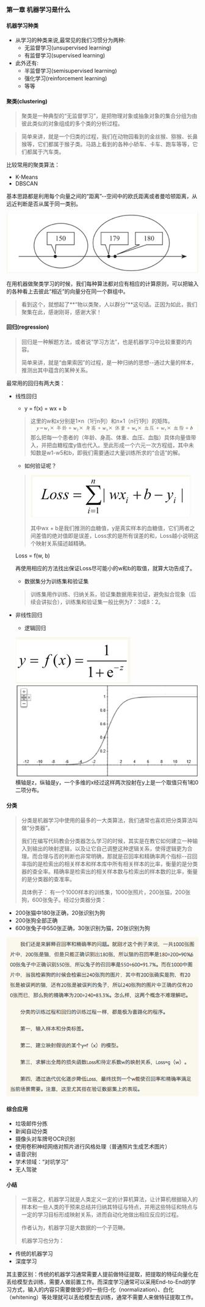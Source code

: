 ### 第一章 机器学习是什么

#### 机器学习种类

* 从学习的种类来说,最常见的我们习惯分为两种:
	* 无监督学习(unsupervised learning)
	* 有监督学习(supervised learning)
* 此外还有:
	*  半监督学习(semisupervised learning)
	*  强化学习(reinforcement learning)
	*  等等

#### 聚类(clustering)

>聚类是一种典型的“无监督学习”，是把物理对象或抽象对象的集合分组为由彼此类似的对象组成的多个类的分析过程。

>简单来讲，就是一个归类的过程，我们在动物园看到的金丝猴、猕猴、长鼻猴等，它们都属于猴子类。马路上看到的各种小轿车、卡车、跑车等等，它们都属于汽车类。

比较常用的聚类算法：

* K-Means
* DBSCAN

基本思路都是利用每个向量之间的“距离”--空间中的欧氏距离或者曼哈顿距离，从远近判断是否从属于同一类别。

![](img/1-1.png)

在用机器做聚类学习的时候，我们每种算法都对应有相应的计算原则，可以把输入的各种看上去彼此“相近”的向量分在同一个群组中。

>看到这个，就想起了**“物以类聚，人以群分”**这句话。正因为如此，我们聚集在此，感谢刚哥，感谢大家！

#### 回归(regression)

>回归是一种解题方法，或者说“学习方法”，也是机器学习中比较重要的内容。
>
>简单来讲，就是“由果索因”的过程，是一种归纳的思想--通过大量的样本，推测出其中蕴含的某种关系。

最常用的回归有两大类：

* 线性回归
	* y = f(x) = wx + b
	
	>这里的w和x分别是1×n（1行n列）和n×1（n行1列）的矩阵。
	![](img/1-2.png)
	那么把每一个患者的（年龄、身高、体重、血压、血脂）具体向量值带入，并把血糖程度y值也代入。至此形成一个六元一次方程组，其中未知数是w1-w5和b，即我们需要通过大量训练所求的“合适”的解。
	
	* 如何验证呢？
	
	>![](img/1-3.png)
	>
	>其中wx + b是我们推测的血糖值，y是真实样本的血糖值，它们两者之间差值的绝对值即是误差，Loss求的是所有误差的和，Loss越小说明这个映射关系描述越精确。
	>
	 Loss = f(w, b)
	>
	 再使用相应的方法找出保证Loss尽可能小的w和b的取值，就算大功告成了。
	
	* 数据集分为训练集和验证集
	
	>训练集用作训练、归纳关系，验证集数据用来验证，避免拟合现象（后续会讲拟合），训练集和验证集一般比例为7：3或8：2。
* 非线性回归
	* 逻辑回归
	
	>
	![](img/1-4.png)
	![](img/1-5.png)
	横轴是z，纵轴是y，一个多维的x经过这样两次投射在y上是一个取值只有1和0二项分布。

#### 分类
>分类是机器学习中使用的最多的一大类算法，我们通常也喜欢把分类算法叫做“分类器”。
>
>我们在编写代码教会分类器怎么学习的时候，其实是在教它如何建立一种输入到输出的映射逻辑，以及让它自己调整这种逻辑关系，使得逻辑更为合理。而合理与否的判断也非常明确，那就是召回率和精确率两个指标--召回率指的是检索出的相关样本和样本库中所有相关样本的比率，衡量的是分类器的查全率。精确率是检索出的相关样本数与检索出的样本数的比率，衡量的是分类器的查准率。
>
>具体例子：
>有一个1000样本的训练集，1000张照片，200张猫，200张狗，600张兔子。经过分类器分类：
>
* 200张猫中180张正确，20张识别为狗
* 200张狗全部正确
* 600张兔子中550张正确，30张识别为猫，20张识别为狗
>
![](img/1-6.png)

#### 综合应用
* 垃圾邮件分拣
* 新闻自动分类
* 摄像头对车牌号OCR识别
* 使用卷积神经网络对照片进行风格处理（普通照片生成艺术图片）
* 语音识别
* 学术领域：“对坑学习”
* 无人驾驶

#### 小结
>一言蔽之，机器学习就是人类定义一定的计算机算法，让计算机根据输入的样本和一些人类的干预来总结并归纳其特征与特点，并用这些特征和特点与一定的学习目标形成映射关系，进而自动化地做出相应反应的过程。
>
>作者认为，机器学习是大数据的一个子范畴。
>
>机器学习也分为：
>
* 传统的机器学习
* 深度学习
>
其主要区别：传统的机器学习通常需要人提前做特征提取，把提取的特征向量化在丢给模型去训练，需要人做前置工作。而深度学习通常可以采用End-to-End的学习方式，输入的内容只需要做很少的一些归-化（normalization）、白化（whitening）等处理就可以丢给模型去训练，通常不需要人来做特征提取工作。
